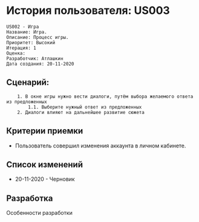 # История пользователя: US003
    US002 - Игра
    Название: Игра.
    Описание: Процесс игры.
    Приоритет: Высокий
    Итерация: 1
    Оценка: 
    Разработчик: Атлашкин
    Дата создания: 20-11-2020


## Сценарий:
        1. В окне игры нужно вести диалоги, путём выбора желаемого ответа из предложенных
            1.1. Выберите нужный ответ из предложенных
        2. Диалоги влияют на дальнейшее развитие сюжета

        


## Критерии приемки
- Пользователь совершил изменения аккаунта в личном кабинете.

## Список изменений
- 20-11-2020 - Черновик


## Разработка
Особенности разработки

